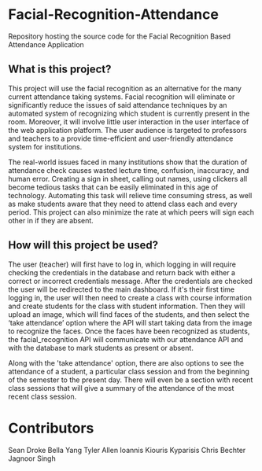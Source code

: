 # Facial-Recognition-Attendance
Repository hosting the source code for the Facial Recognition Based Attendance Application

## What is this project?
This project will use the facial recognition as an alternative for the many current attendance taking systems. Facial recognition will eliminate or significantly reduce the issues of said attendance techniques by an automated system of recognizing which student is currently present in the room. Moreover, it will involve little user interaction in the user interface of the web application platform. The user audience is targeted to professors and teachers to a provide time-efficient and user-friendly attendance system for institutions. 

The real-world issues faced in many institutions show that the duration of attendance check causes wasted lecture time, confusion, inaccuracy, and human error. Creating a sign in sheet, calling out names, using clickers all become tedious tasks that can be easily eliminated in this age of technology. Automating this task will relieve time consuming stress, as well as make students aware that they need to attend class each and every period. This project can also minimize the rate at which peers will sign each other in if they are absent.

## How will this project be used?
The user (teacher) will first have to log in, which logging in will require checking the credentials in the database and return back with either a correct or incorrect credentials message. After the credentials are checked the user will be redirected to the main dashboard. If it's their first time logging in, the user will then need to create a class with course information and create students for the class with student information.
Then they will upload an image, which will find faces of the students, and then select the ‘take attendance’ option where the API will start taking data from the image to recognize the faces. Once the faces have been recognized as students, the facial_recognition API will communicate with our attendance API and with the database to mark students as present or absent.

Along with the 'take attendance' option, there are also options to see the attendance of a student, a particular class session and from the beginning of the semester to the present day. There will even be a section with recent class sessions that will give a summary of the attendance of the most recent class session.

# Contributors
Sean Droke
Bella Yang
Tyler Allen
Ioannis Kiouris Kyparisis
Chris Bechter
Jagnoor Singh
